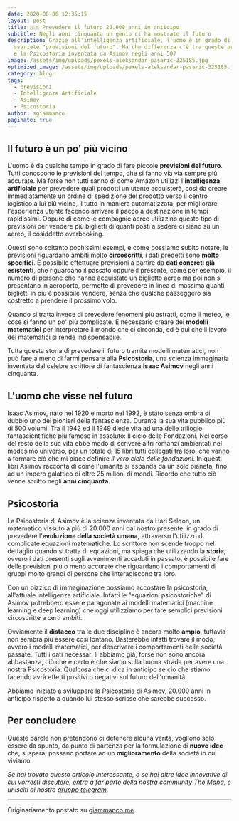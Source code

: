 ```yaml
---
date: 2020-08-06 12:35:15
layout: post
title: 🇮🇹 Prevedere il futuro 20.000 anni in anticipo
subtitle: Negli anni cinquanta un genio ci ha mostrato il futuro
description: Grazie all'intelligenza artificiale, l'uomo è in grado di fare
  svariate "previsioni del futuro". Ma che differenza c'è tra queste previsioni
  e la Psicostoria inventata da Asimov negli anni 50?
image: /assets/img/uploads/pexels-aleksandar-pasaric-325185.jpg
optimized_image: /assets/img/uploads/pexels-aleksandar-pasaric-325185.jpg
category: blog
tags:
  - previsioni
  - Intelligenza Artificiale
  - Asimov
  - Psicostoria
author: sgiammanco
paginate: true
---
```

## Il futuro è un po' più vicino
L'uomo è da qualche tempo in grado di fare piccole **previsioni del futuro**. Tutti conoscono le previsioni del tempo, che si fanno via via sempre più accurate. Ma forse non tutti sanno di come Amazon utilizzi l'**intelligenza artificiale** per prevedere quali prodotti un utente acquisterà, così da creare immediatamente un ordine di spedizione del prodotto verso il centro logistico a lui più vicino, il tutto in maniera automatizzata, per migliorare l'esperienza utente facendo arrivare il pacco a destinazione in tempi rapidissimi. Oppure di come le compagnie aeree utilizzino questo tipo di previsioni per vendere più biglietti di quanti posti a sedere ci siano su un aereo, il cosiddetto overbooking.

Questi sono soltanto pochissimi esempi, e come possiamo subito notare, le previsioni riguardano ambiti molto **circoscritti**, i dati predetti sono **molto specifici**. 
È possibile effettuare previsioni a partire da **dati concreti già esistenti**, che riguardano il passato oppure il presente, come per esempio, il numero di persone che hanno acquistato un biglietto aereo ma poi non si presentano in aeroporto, permette di prevedere in linea di massima quanti biglietti in più è possibile vendere, senza che qualche passeggero sia costretto a prendere il prossimo volo.

Quando si tratta invece di prevedere fenomeni più astratti, come il meteo, le cose si fanno un po' più complicate. È necessario creare dei **modelli matematici** per interpretare il mondo che ci circonda, ed è qui che il lavoro dei matematici si rende indispensabile.

Tutta questa storia di prevedere il futuro tramite modelli matematici, non può fare a meno di farmi pensare alla **Psicostoria**, una scienza immaginaria inventata dal celebre scrittore di fantascienza **Isaac Asimov** negli anni cinquanta.

## L'uomo che visse nel futuro
Isaac Asimov, nato nel 1920 e morto nel 1992, è stato senza ombra di dubbio uno dei pionieri della fantascienza. Durante la sua vita pubblicò più di 500 volumi. Tra il 1942 ed il 1949 diede vita ad una delle triliogie fantascientifiche più famose in assoluto: Il ciclo delle Fondazioni. Nel corso del resto della sua vita ebbe modo di scrivere altri romanzi ambientati nel medesimo universo, per un totale di 15 libri tutti collegati tra loro, che vanno a formare ciò che mi piace definire _il vero ciclo delle fondazioni_. In questi libri Asimov racconta di come l'umanità si espanda da un solo pianeta, fino ad un impero galattico di oltre 25 milioni di mondi. Ricordo che tutto ciò venne scritto negli **anni cinquanta**.

## Psicostoria 
La Psicostoria di Asimov è la scienza inventata da Hari Seldon, un matematico vissuto a più di 20.000 anni dal nostro presente, in grado di prevedere l'**evoluzione della società umana**, attraverso l'utilizzo di complicate equazioni matematiche. Lo scrittore non scende troppo nel dettaglio quando si tratta di equazioni, ma spiega che utilizzando la **storia**, ovvero i dati presenti sugli avvenimenti accaduti in passato, è possibile fare delle previsioni più o meno accurate che riguardano i comportamenti di gruppi molto grandi di persone che interagiscono tra loro.

Con un pizzico di immaginazione possiamo accostare la psicostoria, all'attuale intelligenza artificiale. Infatti le "equazioni psicostoriche" di Asimov potrebbero essere paragonate ai modelli matematici (machine learning e deep learning) che oggi utilizziamo per fare semplici previsioni circoscritte a certi ambiti.

Ovviamente il **distacco** tra le due discipline è ancora molto **ampio**, tuttavia non sembra più essere così lontano. Basterebbe infatti trovare il modo, ovvero i modelli matematici, per descrivere i comportamenti delle società passate. Tutti i dati necessari li abbiamo già, forse non sono ancora abbastanza, ciò che è certo è che siamo sulla buona strada per avere una nostra Psicostoria. Qualcosa che ci dica in anticipo se ciò che stiamo facendo avrà effetti positivi o negativi sul futuro dell'umanità.

Abbiamo iniziato a sviluppare la Psicostoria di Asimov, 20.000 anni in anticipo rispetto a quando lui stesso scrisse che sarebbe successo.

## Per concludere
Queste parole non pretendono di detenere alcuna verità, vogliono solo essere da spunto, da punto di partenza per la formulazione di **nuove idee** che, si spera, possano portare ad un **miglioramento** della società in cui viviamo.


_Se hai trovato questo articolo interessante, o se hai altre idee innovative di cui vorresti discutere, entra a far parte della nostra community [The Mana](https://themana.it/), e unisciti al nostro [gruppo telegram](https://t.me/TheMana_it_group)._

---

Originariamento postato su [giammanco.me](https://giammanco.me/2020-08-04-prevedere-il-futuro/)



